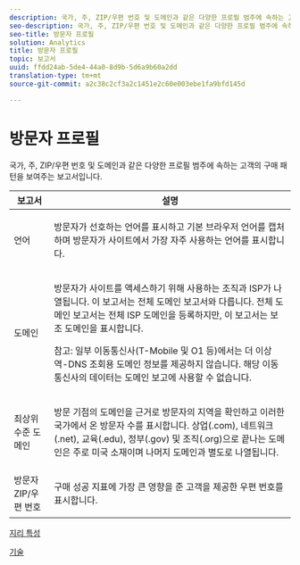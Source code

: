```yaml
---
description: 국가, 주, ZIP/우편 번호 및 도메인과 같은 다양한 프로필 범주에 속하는 고객의 구매 패턴을 보여주는 보고서입니다.
seo-description: 국가, 주, ZIP/우편 번호 및 도메인과 같은 다양한 프로필 범주에 속하는 고객의 구매 패턴을 보여주는 보고서입니다.
seo-title: 방문자 프로필
solution: Analytics
title: 방문자 프로필
topic: 보고서
uuid: ffdd24ab-5de4-44a0-8d9b-5d6a9b60a2dd
translation-type: tm+mt
source-git-commit: a2c38c2cf3a2c1451e2c60e003ebe1fa9bfd145d

---
```



# 방문자 프로필

국가, 주, ZIP/우편 번호 및 도메인과 같은 다양한 프로필 범주에 속하는 고객의 구매 패턴을 보여주는 보고서입니다.

<table id="table_B09EA999973A4646BF66DF5D7BEA0820"> 
 <thead> 
  <tr> 
   <th colname="col1" class="entry"> 보고서 </th> 
   <th colname="col2" class="entry"> 설명 </th> 
  </tr> 
 </thead>
 <tbody> 
  <tr> 
   <td colname="col1"> 언어 </td> 
   <td colname="col2"> <p> 방문자가 선호하는 언어를 표시하고 기본 브라우저 언어를 캡처하며 방문자가 사이트에서 가장 자주 사용하는 언어를 표시합니다. </p> </td> 
  </tr> 
  <tr> 
   <td colname="col1"> 도메인 </td> 
   <td colname="col2"> <p> 방문자가 사이트를 액세스하기 위해 사용하는 조직과 ISP가 나열됩니다. 이 보고서는 <span class="wintitle">전체 도메인</span> 보고서와 다릅니다. <span class="wintitle">전체 도메인</span> 보고서는 전체 ISP 도메인을 등록하지만, 이 보고서는 보조 도메인을 표시합니다. </p> <p> <p>참고: 일부 이동통신사(T-Mobile 및 O1 등)에서는 더 이상 역-DNS 조회용 도메인 정보를 제공하지 않습니다. 해당 이동통신사의 데이터는 도메인 보고에 사용할 수 없습니다. </p> </p> </td> 
  </tr> 
  <tr> 
   <td colname="col1"> 최상위 수준 도메인 </td> 
   <td colname="col2"> <p> 방문 기점의 도메인을 근거로 방문자의 지역을 확인하고 이러한 국가에서 온 방문자 수를 표시합니다. 상업(.com), 네트워크(.net), 교육(.edu), 정부(.gov) 및 조직(.org)으로 끝나는 도메인은 주로 미국 소재이며 나머지 도메인과 별도로 나열됩니다. </p> </td> 
  </tr> 
  <tr> 
   <td colname="col1"> 방문자 ZIP/우편 번호 </td> 
   <td colname="col2"> <p> 구매 성공 지표에 가장 큰 영향을 준 고객을 제공한 우편 번호를 표시합니다. </p> </td> 
  </tr> 
 </tbody> 
</table>

[지리 특성](../../../components/c-variables/dimensionslist/reports-geosegmentation.md#concept_1B9CB209CFD94398B09C913D11648802)

[기술](../../../components/c-variables/dimensionslist/reports-technology.md#concept_BD66B540E4AE49D999289B48445A9AFE)
